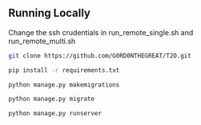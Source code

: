 

## Running Locally

Change the ssh crudentials in run_remote_single.sh and run_remote_multi.sh

```bash
git clone https://github.com/G0RD0NTHEGREAT/T2O.git
```

```bash
pip install -r requirements.txt
```
```bash
python manage.py makemigrations
```

```bash
python manage.py migrate
```

```bash
python manage.py runserver
```
